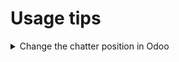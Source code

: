 # Usage tips

<details>

<summary>Change the chatter position in Odoo</summary>

If your screen is too small you can change the position of the chatter in odoo :&#x20;

To do that click on your name in the top corner in the right then select My profile![](../.gitbook/assets/image.png)

Then Edit and select Either Normal (Bottom) or Sided

![](<../.gitbook/assets/image (1).png>)

For smaller screen select Normal

</details>

